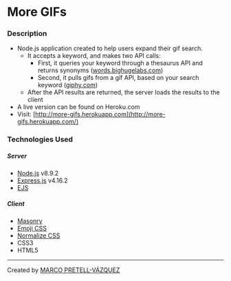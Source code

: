# More GIFs 

### Description	

* Node.js application created to help users expand their gif search. 
  * It accepts a keyword, and makes two API calls:
    * First, it queries your keyword through a thesaurus API and returns synonyms ([words.bighugelabs.com](https://words.bighugelabs.com/))
    * Second, it pulls gifs from a gif API, based on your search keyword ([giphy.com](https://giphy.com/))
  * After the API results are returned, the server loads the results to the client
* A live version can be found on Heroku.com
* Visit: [http://more-gifs.herokuapp.com](http://more-gifs.herokuapp.com/)

### Technologies Used

##### Server

* [Node.js](https://nodejs.org/en/) v8.9.2
* [Express.js](http://expressjs.com/) v4.16.2
* [EJS](http://ejs.co/)

##### Client

* [Masonry](https://masonry.desandro.com/)
* [Emoji CSS](https://afeld.github.io/emoji-css/)
* [Normalize CSS](https://necolas.github.io/normalize.css/)
* CSS3
* HTML5

---

Created by [MARCO PRETELL-VÁZQUEZ](http://www.marcopvazquez.com/)
